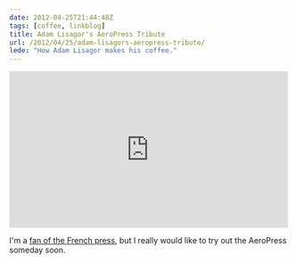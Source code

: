 ```yaml
---
date: 2012-04-25T21:44:48Z
tags: [coffee, linkblog]
title: Adam Lisagor's AeroPress Tribute
url: /2012/04/25/adam-lisagors-aeropress-tribute/
lede: "How Adam Lisagor makes his coffee."
---
```


<iframe src="http://player.vimeo.com/video/40980282" width="500" height="281" frameborder="0" webkitAllowFullScreen mozallowfullscreen allowFullScreen></iframe>

I'm a [fan of the French press](http://www.jasonheppler.org/2012/02/15/the_french_press_method.html), but I really would like to try out the AeroPress someday soon.
